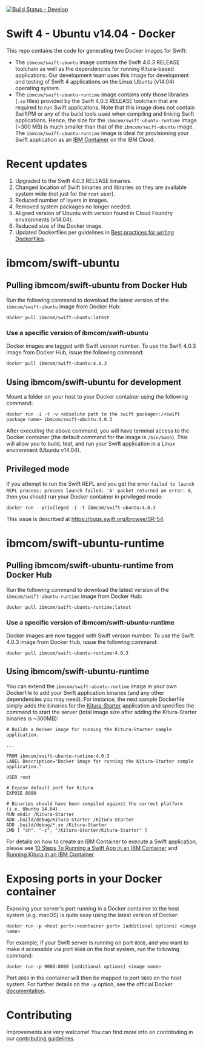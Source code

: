 [![Build Status - Develop](https://travis-ci.org/IBM-Swift/swift-ubuntu-docker.svg?branch=develop)](https://travis-ci.org/IBM-Swift/swift-ubuntu-docker)

# Swift 4 - Ubuntu v14.04 - Docker

This repo contains the code for generating two Docker images for Swift:

- The `ibmcom/swift-ubuntu` image contains the Swift 4.0.3 RELEASE toolchain as well as the dependencies for running Kitura-based applications. Our development team uses this image for development and testing of Swift 4 applications on the Linux Ubuntu (v14.04) operating system.
- The `ibmcom/swift-ubuntu-runtime` image contains only those libraries (`.so` files) provided by the Swift 4.0.3 RELEASE toolchain that are required to run Swift applications. Note that this image does not contain SwiftPM or any of the build tools used when compiling and linking Swift applications. Hence, the size for the `ibmcom/swift-ubuntu-runtime` image (~300 MB) is much smaller than that of the `ibmcom/swift-ubuntu` image. The `ibmcom/swift-ubuntu-runtime` image is ideal for provisioning your Swift application as an [IBM Container](https://www.ibm.com/cloud-computing/bluemix/containers) on the IBM Cloud.

# Recent updates
1. Upgraded to the Swift 4.0.3 RELEASE binaries.
2. Changed location of Swift binaries and libraries so they are available system wide (not just for the `root` user).
3. Reduced number of layers in images.
4. Removed system packages no longer needed.
5. Aligned version of Ubuntu with version found in Cloud Foundry environments (v14.04).
6. Reduced size of the Docker image.
7. Updated Dockerfiles per guidelines in [Best practices for writing Dockerfiles](https://docs.docker.com/engine/userguide/eng-image/dockerfile_best-practices/).

# ibmcom/swift-ubuntu
## Pulling ibmcom/swift-ubuntu from Docker Hub
Run the following command to download the latest version of the `ibmcom/swift-ubuntu` image from Docker Hub:

```
docker pull ibmcom/swift-ubuntu:latest
```

### Use a specific version of ibmcom/swift-ubuntu
Docker images are tagged with Swift version number. To use the Swift 4.0.3 image from Docker Hub, issue the following command:

```
docker pull ibmcom/swift-ubuntu:4.0.3
```

## Using ibmcom/swift-ubuntu for development
Mount a folder on your host to your Docker container using the following command:

```
docker run -i -t -v <absolute path to the swift package>:/<swift package name> ibmcom/swift-ubuntu:4.0.3
```

After executing the above command, you will have terminal access to the Docker container (the default command for the image is `/bin/bash`). This will allow you to build, test, and run your Swift application in a Linux environment (Ubuntu v14.04).

## Privileged mode
If you attempt to run the Swift REPL and you get the error `failed to launch REPL process: process launch failed: 'A' packet returned an error: 8`, then you should run your Docker container in privileged mode:

```
docker run --privileged -i -t ibmcom/swift-ubuntu:4.0.3
```

This issue is described at https://bugs.swift.org/browse/SR-54.

# ibmcom/swift-ubuntu-runtime
## Pulling ibmcom/swift-ubuntu-runtime from Docker Hub
Run the following command to download the latest version of the `ibmcom/swift-ubuntu-runtime` image from Docker Hub:

```
docker pull ibmcom/swift-ubuntu-runtime:latest
```

### Use a specific version of ibmcom/swift-ubuntu-runtime
Docker images are now tagged with Swift version number. To use the Swift 4.0.3 image from Docker Hub, issue the following command:

```
docker pull ibmcom/swift-ubuntu-runtime:4.0.3
```

## Using ibmcom/swift-ubuntu-runtime
You can extend the `ibmcom/swift-ubuntu-runtime` image in your own Dockerfile to add your Swift application binaries (and any other dependencies you may need). For instance, the next sample Dockerfile simply adds the binaries for the [Kitura-Starter](https://github.com/IBM-Bluemix/Kitura-Starter) application and specifies the command to start the server (total image size after adding the Kitura-Starter binaries is ~300MB):

```
# Builds a Docker image for running the Kitura-Starter sample application.

...

FROM ibmcom/swift-ubuntu-runtime:4.0.3
LABEL Description="Docker image for running the Kitura-Starter sample application."

USER root

# Expose default port for Kitura
EXPOSE 8080

# Binaries should have been compiled against the correct platform (i.e. Ubuntu 14.04).
RUN mkdir /Kitura-Starter
ADD .build/debug/Kitura-Starter /Kitura-Starter
ADD .build/debug/*.so /Kitura-Starter
CMD [ "sh", "-c", "/Kitura-Starter/Kitura-Starter" ]
```

For details on how to create an IBM Container to execute a Swift application, please see [10 Steps To Running a Swift App in an IBM Container](https://developer.ibm.com/swift/2016/02/22/10-steps-to-running-a-swift-app-in-an-ibm-container) and [Running Kitura in an IBM Container](https://developer.ibm.com/swift/2016/03/04/running-kitura-in-an-ibm-container/).

# Exposing ports in your Docker container
Exposing your server's port running in a Docker container to the host system (e.g. macOS) is quite easy using the latest version of Docker:

```
docker run -p <host port>:<container port> [additional options] <image name>
```

For example, if your Swift server is running on port `8080`, and you want to make it accessible via port `9080` on the host system, run the following command:

```
docker run -p 9080:8080 [additional options] <image name>
```

Port `8080` in the container will then be mapped to port `9080` on the host system. For further details on the `-p` option, see the official Docker [documentation](https://docs.docker.com/engine/reference/run/#/expose-incoming-ports).

# Contributing

Improvements are very welcome! You can find more info on contributing in our [contributing guidelines](.github/CONTRIBUTING.md).
